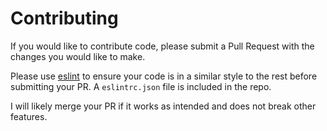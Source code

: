 # Contributing

If you would like to contribute code, please submit a Pull Request with the changes you would like to make.

Please use [eslint](https://eslint.org/) to ensure your code is in a similar style to the rest before submitting your PR. A `eslintrc.json` file is included in the repo.

I will likely merge your PR if it works as intended and does not break other features.
